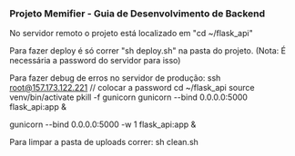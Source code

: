### **Projeto Memifier - Guia de Desenvolvimento de Backend**

No servidor remoto o projeto está localizado em "cd ~/flask_api"

Para fazer deploy é só correr "sh deploy.sh" na pasta do projeto.
(Nota: É necessária a password do servidor para isso)

Para fazer debug de erros no servidor de produção:
ssh root@157.173.122.221
// colocar a password
cd ~/flask_api
source venv/bin/activate
pkill -f gunicorn
gunicorn --bind 0.0.0.0:5000 flask_api:app &

gunicorn --bind 0.0.0.0:5000 -w 1 flask_api:app &

Para limpar a pasta de uploads correr:
sh clean.sh
